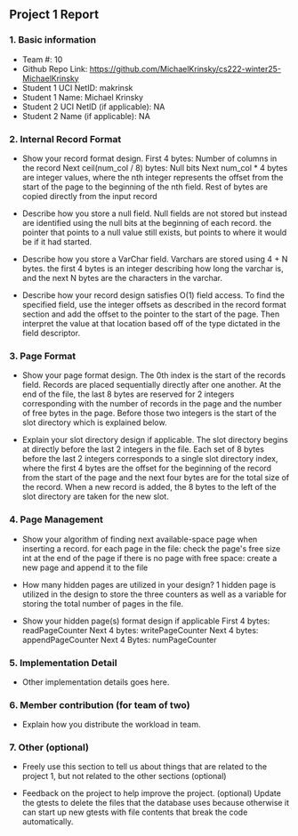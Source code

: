 ## Project 1 Report


### 1. Basic information
 - Team #: 10    
 - Github Repo Link: https://github.com/MichaelKrinsky/cs222-winter25-MichaelKrinsky
 - Student 1 UCI NetID: makrinsk
 - Student 1 Name: Michael Krinsky
 - Student 2 UCI NetID (if applicable): NA
 - Student 2 Name (if applicable): NA


### 2. Internal Record Format
- Show your record format design.
  First 4 bytes: Number of columns in the record
  Next ceil(num_col / 8) bytes: Null bits
  Next num_col * 4 bytes are integer values, where the nth integer represents the offset from the start of the page to the beginning of the nth field. 
  Rest of bytes are copied directly from the input record


- Describe how you store a null field.
  Null fields are not stored but instead are identified using the null bits at the beginning of each record. the pointer that points to a null value still exists, but points to where it would be if it had started.


- Describe how you store a VarChar field.
  Varchars are stored using 4 + N bytes. the first 4 bytes is an integer describing how long the varchar is, and the next N bytes are the characters in the varchar.


- Describe how your record design satisfies O(1) field access.
  To find the specified field, use the integer offsets as described in the record format section and add the offset to the pointer to the start of the page. Then interpret the value at that location based off of the type dictated in the field descriptor.


### 3. Page Format
- Show your page format design.
  The 0th index is the start of the records field. Records are placed sequentially directly after one another. At the end of the file, the last 8 bytes are reserved for 2 integers corresponding with the number of records in the page and the number of free bytes in the page. Before those two integers is the start of the slot directory which is explained below.


- Explain your slot directory design if applicable.
  The slot directory begins at directly before the last 2 integers in the file. Each set of 8 bytes before the last 2 integers corresponds to a single slot directory index, where the first 4 bytes are the offset for the beginning of the record from the start of the page and the next four bytes are for the total size of the record. When a new record is added, the 8 bytes to the left of the slot directory are taken for the new slot.



### 4. Page Management
- Show your algorithm of finding next available-space page when inserting a record.
    for each page in the file:
       check the page's free size int at the end of the page
    if there is no page with free space:
       create a new page and append it to the file
          


- How many hidden pages are utilized in your design?
    1 hidden page is utilized in the design to store the three counters as well as a variable for storing the total number of pages in the file.


- Show your hidden page(s) format design if applicable
  First 4 bytes: readPageCounter
  Next 4 bytes: writePageCounter
  Next 4 bytes: appendPageCounter
  Next 4 Bytes: numPageCounter


### 5. Implementation Detail
- Other implementation details goes here.



### 6. Member contribution (for team of two)
- Explain how you distribute the workload in team.



### 7. Other (optional)
- Freely use this section to tell us about things that are related to the project 1, but not related to the other sections (optional)



- Feedback on the project to help improve the project. (optional)
  Update the gtests to delete the files that the database uses because otherwise it can start up new gtests with file contents that break the code automatically.